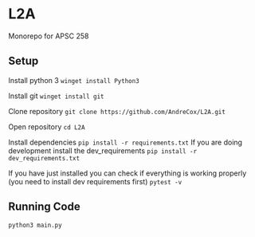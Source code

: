 # L2A

Monorepo for APSC 258

## Setup

Install python 3
`winget install Python3`

Install git
`winget install git`

Clone repository
`git clone https://github.com/AndreCox/L2A.git`

Open repository
`cd L2A`

Install dependencies
`pip install -r requirements.txt`
If you are doing development install the dev_requirements
`pip install -r dev_requirements.txt`

If you have just installed you can check if everything is working properly (you need to install dev requirements first)
`pytest -v`

## Running Code
`python3 main.py`

